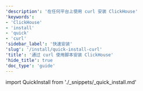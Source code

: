 ```yaml
---
'description': '在任何平台上使用 curl 安装 ClickHouse'
'keywords':
- 'ClickHouse'
- 'install'
- 'quick'
- 'curl'
'sidebar_label': '快速安装'
'slug': '/install/quick-install-curl'
'title': '通过 curl 使用脚本安装 ClickHouse'
'hide_title': true
'doc_type': 'guide'
---
```


import QuickInstall from './_snippets/_quick_install.md'

<QuickInstall/>

